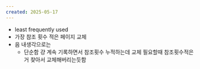 ```yaml
---
created: 2025-05-17
---
```

- least frequently used
- 가장 참조 횟수 적은 페이지 교체
- 음 내생각으로는
	- 단순함 걍 계속 기록하면서 참조횟수 누적하는데 교체 필요할때 참조횟수적은거 찾아서 교체해버리는듯함